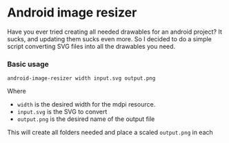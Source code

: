 # Android image resizer

Have you ever tried creating all needed drawables for an android project? It sucks, and updating them sucks even more. So I decided to do a simple script converting SVG files into all the drawables you need.

### Basic usage

`android-image-resizer width input.svg output.png`

Where
- `width` is the desired width for the mdpi resource.
- `input.svg` is the SVG to convert
- `output.png` is the desired name of the output file

This will create all folders needed and place a scaled `output.png` in each

